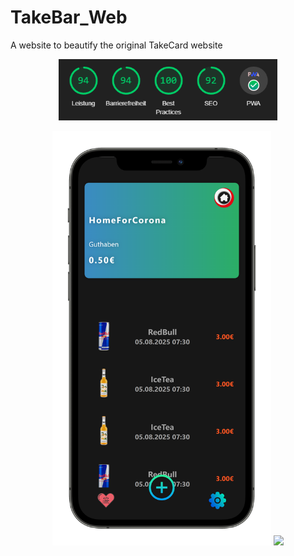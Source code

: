 # TakeBar_Web
 A website to beautify the original TakeCard website

<p align="center">
  <img src="assets/mockups/per.PNG" width="350">
</p>

<p align="center">
  <img src="assets/mockups/bild.png" width="350">
  <img src="assets/bild2.png" width="350">
</p>
